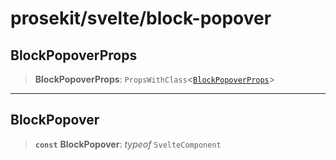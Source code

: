 # prosekit/svelte/block-popover

<a id="BlockPopoverProps" name="BlockPopoverProps"></a>

## BlockPopoverProps

> **BlockPopoverProps**: `PropsWithClass`\<[`BlockPopoverProps`](../lit/block-popover.md#BlockPopoverProps)\>

***

<a id="BlockPopover" name="BlockPopover"></a>

## BlockPopover

> **`const`** **BlockPopover**: *typeof* `SvelteComponent`
